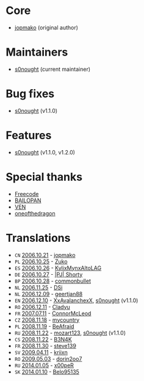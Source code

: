# Core

- [jopmako](https://forums.alliedmods.net/member.php?u=17640) (original author)

# Maintainers

- [s0nought](https://github.com/s0nought) (current maintainer)

# Bug fixes

- [s0nought](https://github.com/s0nought) (v1.1.0)

# Features

- [s0nought](https://github.com/s0nought) (v1.1.0, v1.2.0)

# Special thanks

- [Freecode](https://forums.alliedmods.net/member.php?u=3)
- [BAILOPAN](https://forums.alliedmods.net/member.php?u=2)
- [VEN](https://forums.alliedmods.net/member.php?u=3695)
- [oneofthedragon](https://forums.alliedmods.net/member.php?u=17499)

# Translations

- `CN` [2006.10.21](https://forums.alliedmods.net/showpost.php?p=393510&postcount=1) - [jopmako](https://forums.alliedmods.net/member.php?u=17640)
- `PL` [2006.10.25](https://forums.alliedmods.net/showpost.php?p=395076&postcount=31) - [Zuko](https://forums.alliedmods.net/member.php?u=20952)
- `ES` [2006.10.26](https://forums.alliedmods.net/showpost.php?p=395442&postcount=2) - [KylixMynxAltoLAG](https://forums.alliedmods.net/member.php?u=8567)
- `DE` [2006.10.27](https://forums.alliedmods.net/showpost.php?p=395942&postcount=4) - [|PJ| Shorty](https://forums.alliedmods.net/member.php?u=6651)
- `BP` [2006.10.28](https://forums.alliedmods.net/showpost.php?p=396122&postcount=6) - [commonbullet](https://forums.alliedmods.net/member.php?u=7883)
- `NL` [2006.11.25](https://forums.alliedmods.net/showpost.php?p=407309&postcount=34) - [DSi](https://forums.alliedmods.net/member.php?u=22058)
- `NL` [2006.12.09](https://forums.alliedmods.net/showpost.php?p=412941&postcount=8) - [geertjan88](https://forums.alliedmods.net/member.php?u=11423)
- `EN` [2006.12.10](https://forums.alliedmods.net/showpost.php?p=413677&postcount=10) - [XxAvalanchexX](https://forums.alliedmods.net/member.php?u=2592), [s0nought](https://github.com/s0nought) (v1.1.0)
- `RO` [2006.12.11](https://forums.alliedmods.net/showpost.php?p=414138&postcount=37) - [Cladyu](https://forums.alliedmods.net/member.php?u=21822)
- `FR` [2007.07.11](https://forums.alliedmods.net/showpost.php?p=501975&postcount=61) - [ConnorMcLeod](https://forums.alliedmods.net/member.php?u=18946)
- `CZ` [2008.11.18](https://forums.alliedmods.net/showpost.php?p=715394&postcount=12) - [mycountry](https://forums.alliedmods.net/member.php?u=29138)
- `PL` [2008.11.19](https://forums.alliedmods.net/showpost.php?p=715793&postcount=13) - [BeAfraid](https://forums.alliedmods.net/member.php?u=39015)
- `RU` [2008.11.22](https://forums.alliedmods.net/showpost.php?p=716884&postcount=14) - [mozart123](https://forums.alliedmods.net/member.php?u=44161), [s0nought](https://github.com/s0nought) (v1.1.0)
- `CS` [2008.11.22](https://forums.alliedmods.net/showpost.php?p=717034&postcount=15) - [B3N4K](https://forums.alliedmods.net/member.php?u=38314)
- `FR` [2008.11.30](https://forums.alliedmods.net/showpost.php?p=720742&postcount=16) - [steve139](https://forums.alliedmods.net/member.php?u=27751)
- `SV` [2009.04.11](https://forums.alliedmods.net/showpost.php?p=802806&postcount=17) - [kriixn](https://forums.alliedmods.net/member.php?u=49968)
- `RO` [2009.05.03](https://forums.alliedmods.net/showpost.php?p=819921&postcount=19) - [dorin2oo7](https://forums.alliedmods.net/member.php?u=38726)
- `RU` [2014.01.05](https://forums.alliedmods.net/showpost.php?p=2081638&postcount=21) - [x00peR](https://forums.alliedmods.net/member.php?u=143416)
- `SK` [2014.01.10](https://forums.alliedmods.net/showpost.php?p=2084009&postcount=22) - [Belo95135](https://forums.alliedmods.net/member.php?u=184733)
